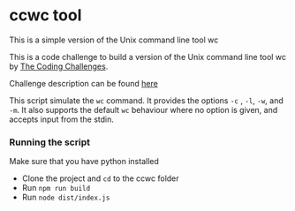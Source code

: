 # ccwc tool

This is a simple version of the Unix command line tool wc

This is a code challenge to build a version of the Unix command line tool wc by [The Coding Challenges](https://codingchallenges.fyi/challenges/intro/).

Challenge  description can be found [here](https://codingchallenges.fyi/challenges/challenge-wc/)

This script simulate the `wc` command. It provides the options `-c` , `-l`, `-w`, and `-m`. It also supports the default `wc` behaviour where no option is given, and accepts input from the stdin.

### Running the script

Make sure that you have python installed

* Clone the project and `cd` to the ccwc folder
* Run `npm run build`
* Run `node dist/index.js `
